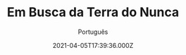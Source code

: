 ---
id: '293e4c86-41bf-4c2d-87c1-eeffee14e43d'
type: 'movie' # Filme, Série, Anime
title: "Em Busca da Terra do Nunca"
synopsis: ["J.M. Barrie (Johnny Depp) é um bem-sucedido autor de peças teatrais, que apesar da fama que possui está enfrentando problemas com seu trabalho mais recente, que não foi bem recebido pelo público. Em busca de inspiração para uma nova peça, Barrie a encontra ao fazer sua caminhada diária pelos jardins Kensington, em Londres. É lá que ele conhece a família Davies, formada por Sylvia (Kate Winslet), que enviuvou recentemente, e seus quatro filhos. Barrie logo se torna amigo da família, ensinando às crianças alguns truques e criando histórias fantásticas para eles, envolvendo castelos, reis, piratas, vaqueiros e naufrágios. Inspirado por esta convivência, Barrie cria seu trabalho de maior sucesso: Peter Pan.",
]
originalTitle: "Finding Neverland"
date: '2021-04-05T17:39:36.000Z'
update: '2021-04-05T17:39:36.000Z'
releaseDate: '2004-10-17T03:00:00.000Z'
imdb:
  rating: '7.6' # 8.5
  id: '' # tt0470752
duration: '1h 46 Min'
trailer:
  urls: [
    '1ARrS-xwSB4',
  ]
tags: ['1080p']
genre: ['Biografia', 'Drama'] #
quality: 'BluRay' # BluRay, WEB-DL, HDTV, WEB-DL4K, WEB-DLe
format: 'Mkv' # MKV, MP4, TS
audio: 'Português, Inglês' # Dublado, Legendado, Dual Audio, Dub & Leg
subtitle: 'Português' # Português, inglês,
size: '2.10 GB' # 4.8 GB
audioQuality: 10
videoQuality: 10
directors: []
#  - name: 'Lana Wachowski'
#    image: ''
#  - name: 'Lilly Wachowski'
#    image: ''
cast: []
#  - name: 'Keanu Reeves'
#    image: ''
#    characterName: 'Neo'
writers: []
#  - name: ''
#    image: ''
maturityRating:
  age: '' # L , 10, 12, 14, 16, 18
  topics: [''] # Violence, Illegal drugs, Inappropriate Language, Legal Drugs, Sexual Content, Extreme Violence
###########################################
download:
  
  - url: 'magnet:?xt=urn:btih:d24dcdc3d0a17ac516a2b2220761b88108ed3bed&dn=LAPUMiA.Org%20-%20Em.Busca.da.Terra.do.Nunca.2004.1080p.BluRay.x264.DUAL-TDF&tr=udp%3a%2f%2ftracker.opentrackr.org%3a1337%2fannounce&tr=udp%3a%2f%2ftracker.openbittorrent.com%3a80%2fannounce&tr=udp%3a%2f%2ftracker.trackerfix.com%3a80%2fannounce&tr=udp%3a%2f%2ftracker.coppersurfer.tk%3a6969%2fannounce&tr=udp%3a%2f%2ftracker.leechers-paradise.org%3a6969%2fannounce&tr=udp%3a%2f%2feddie4.nl%3a6969%2fannounce&tr=udp%3a%2f%2fp4p.arenabg.com%3a1337%2fannounce&tr=udp%3a%2f%2fexplodie.org%3a6969%2fannounce&tr=udp%3a%2f%2fzer0day.ch%3a1337%2fannounce'
    resolution: '1080p' # 720p, 1080p, 4K,
    audio: 'Dual Áudio' # Dublado, Legendado, Dual Audio
    size: '' # 4.8 GB
    quality: '' # BluRay, WEB-DL
    format: '' # MKV
images:
  cover: '/assets/movies/em-busca-da-terra-do-nunca.jpg'
  background: '/assets/movies/'
---